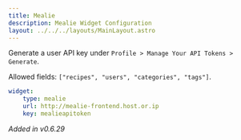 ```yaml
---
title: Mealie
description: Mealie Widget Configuration
layout: ../../../layouts/MainLayout.astro
---
```


Generate a user API key under `Profile > Manage Your API Tokens > Generate`.

Allowed fields: `["recipes", "users", "categories", "tags"]`.

```yaml
widget:
    type: mealie
    url: http://mealie-frontend.host.or.ip
    key: mealieapitoken
```

*Added in v0.6.29*
